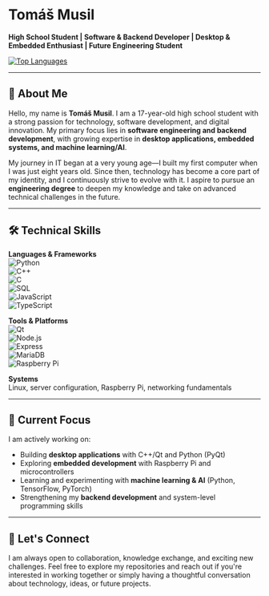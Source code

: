 # Tomáš Musil

**High School Student | Software & Backend Developer | Desktop & Embedded Enthusiast | Future Engineering Student**

[![Top Languages](https://github-readme-stats.vercel.app/api/top-langs/?username=TomasMusi&layout=compact&hide=html&theme=dark)](https://github.com/TomasMusi)  

---

## 🧠 About Me

Hello, my name is **Tomáš Musil**. I am a 17-year-old high school student with a strong passion for technology, software development, and digital innovation. My primary focus lies in **software engineering and backend development**, with growing expertise in **desktop applications, embedded systems, and machine learning/AI**.  

My journey in IT began at a very young age—I built my first computer when I was just eight years old. Since then, technology has become a core part of my identity, and I continuously strive to evolve with it. I aspire to pursue an **engineering degree** to deepen my knowledge and take on advanced technical challenges in the future.  

---

## 🛠️ Technical Skills

**Languages & Frameworks**  
![Python](https://img.shields.io/badge/-Python-3776AB?style=flat&logo=python&logoColor=fff)  
![C++](https://img.shields.io/badge/-C++-00599C?style=flat&logo=cplusplus&logoColor=fff)  
![C](https://img.shields.io/badge/-C-000?style=flat&logo=c&logoColor=fff)  
![SQL](https://img.shields.io/badge/-SQL-4479A1?style=flat&logo=postgresql&logoColor=fff)  
![JavaScript](https://img.shields.io/badge/-JavaScript-F7DF1E?style=flat&logo=javascript&logoColor=000)  
![TypeScript](https://img.shields.io/badge/-TypeScript-3178C6?style=flat&logo=typescript&logoColor=fff)  

**Tools & Platforms**  
![Qt](https://img.shields.io/badge/-Qt-41CD52?style=flat&logo=qt&logoColor=fff)  
![Node.js](https://img.shields.io/badge/-Node.js-339933?style=flat&logo=node.js&logoColor=fff)  
![Express](https://img.shields.io/badge/-Express-000?style=flat&logo=express&logoColor=fff)  
![MariaDB](https://img.shields.io/badge/-MariaDB-003545?style=flat&logo=mariadb&logoColor=fff)  
![Raspberry Pi](https://img.shields.io/badge/-Raspberry%20Pi-C51A4A?style=flat&logo=raspberrypi&logoColor=fff)  

**Systems**  
Linux, server configuration, Raspberry Pi, networking fundamentals  

---

## 🎯 Current Focus

I am actively working on:  
- Building **desktop applications** with C++/Qt and Python (PyQt)  
- Exploring **embedded development** with Raspberry Pi and microcontrollers  
- Learning and experimenting with **machine learning & AI** (Python, TensorFlow, PyTorch)  
- Strengthening my **backend development** and system-level programming skills  

---

## 🤝 Let's Connect

I am always open to collaboration, knowledge exchange, and exciting new challenges. Feel free to explore my repositories and reach out if you're interested in working together or simply having a thoughtful conversation about technology, ideas, or future projects.  
